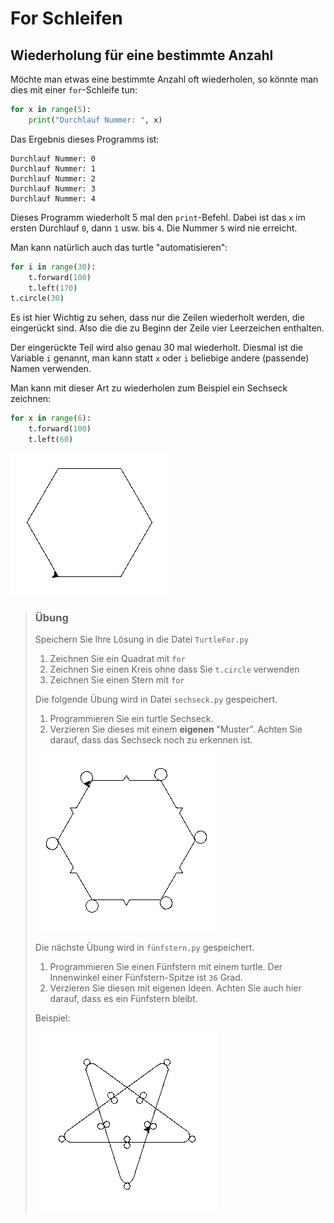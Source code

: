 # For Schleifen



## Wiederholung für eine bestimmte Anzahl

Möchte man etwas eine bestimmte Anzahl oft wiederholen, so könnte man dies mit einer
`for`-Schleife tun:

```python
for x in range(5):
    print("Durchlauf Nummer: ", x)
```

Das Ergebnis dieses Programms ist:

```
Durchlauf Nummer: 0
Durchlauf Nummer: 1
Durchlauf Nummer: 2
Durchlauf Nummer: 3
Durchlauf Nummer: 4
```

Dieses Programm wiederholt 5 mal den `print`-Befehl. Dabei ist das `x` im ersten Durchlauf `0`, dann `1` usw. bis `4`. Die Nummer `5` wird nie erreicht.

Man kann natürlich auch das turtle "automatisieren":

```python
for i in range(30):
    t.forward(100)
    t.left(170)
t.circle(30)
```
Es ist hier Wichtig zu sehen, dass nur die Zeilen wiederholt werden, die eingerückt sind. Also die die zu Beginn der Zeile vier Leerzeichen enthalten.

Der eingerückte Teil wird also genau 30 mal wiederholt. Diesmal ist die Variable `i` genannt, man kann statt `x` oder `i` beliebige andere (passende) Namen verwenden.

Man kann mit dieser Art zu wiederholen zum Beispiel ein Sechseck zeichnen:

```python
for x in range(6):
    t.forward(100)
    t.left(60)
```

![Turtlesechseck](img/sechseck.png)

> ### Übung
>
> Speichern Sie Ihre Lösung in die Datei `TurtleFor.py`
>
> 1. Zeichnen Sie ein Quadrat mit `for`
> 2. Zeichnen Sie einen Kreis ohne dass Sie `t.circle` verwenden
> 3. Zeichnen Sie einen Stern mit `for`
>
> Die folgende Übung wird in Datei `sechseck.py` gespeichert.
>
> 1. Programmieren Sie ein turtle Sechseck.
> 2. Verzieren Sie dieses mit einem **eigenen** "Muster". Achten Sie darauf, dass das Sechseck noch zu erkennen ist.
>
> ![Turtlesechseck fancy](img/sechseckverziert.png)
>
> Die nächste Übung wird in `fünfstern.py` gespeichert.
>
> 1. Programmieren Sie einen Fünfstern mit einem turtle. Der Innenwinkel einer Fünfstern-Spitze ist `36` Grad.
> 2. Verzieren Sie diesen mit eigenen Ideen. Achten Sie auch hier darauf, dass es ein Fünfstern bleibt.
>
> Beispiel:
>
> ![TurtleFünfstern fancy](img/Turtlewiederholungenwhile3.png)
